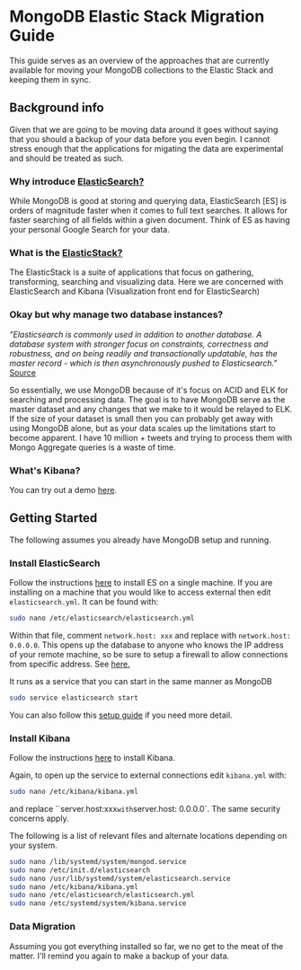 # MongoDB Elastic Stack Migration Guide

This guide serves as an overview of the approaches that are currently available for moving your MongoDB collections
to the Elastic Stack and keeping them in sync.

## Background info

Given that we are going to be moving data around it goes without saying that you should a backup of your data before you even begin.
I cannot stress enough that the applications for migating the data are experimental and should be treated as such.

### Why introduce [ElasticSearch?](https://www.elastic.co/products/elasticsearch)

While MongoDB is good at storing and querying data, ElasticSearch [ES] is orders of magnitude faster when it comes to full text searches. It allows for
faster searching of all fields within a given document. Think of ES as having your personal Google Search for your data.

### What is the [ElasticStack?](https://www.elastic.co/products)

The ElasticStack is a suite of applications that focus on gathering, transforming, searching and visualizing data. Here we are concerned with
ElasticSearch  and Kibana (Visualization front end for ElasticSearch)

### Okay but why manage two database instances?

*"Elasticsearch is commonly used in addition to another database. A database system with stronger focus on constraints, correctness and robustness,
and on being readily and transactionally updatable, has the master record - which is then asynchronously pushed to Elasticsearch."* [Source](https://www.quora.com/What-are-the-main-differences-between-ElasticSearch-and-NoSQL-DBs-like-MongoDB)

So essentially, we use MongoDB because of it's focus on ACID and ELK for searching and processing data. The goal is to have MongoDB serve
as the master dataset and any changes that we make to it would be relayed to ELK. If the size of your dataset is small then you can probably get away with
using MongoDB alone, but as your data scales up the limitations start to become apparent. I have 10 million + tweets and trying to process them with Mongo Aggregate
queries is a waste of time.

### What's Kibana?

You can try out a demo [here](demo.elastic.co/).

## Getting Started

The following assumes you already have MongoDB setup and running.

### Install ElasticSearch

Follow the instructions [here](https://www.elastic.co/guide/en/elasticsearch/reference/current/deb.html) to install ES on a single machine.
If you are installing on a machine that you would like to access external then edit `elasticsearch.yml`. It can be found with:

```bash
sudo nano /etc/elasticsearch/elasticsearch.yml
```
Within that file, comment `network.host: xxx` and replace with `network.host: 0.0.0.0`. This opens up the database to anyone who knows the IP address of your remote machine, so be sure to setup a firewall to allow connections from specific address. See [here.](https://www.digitalocean.com/community/tutorials/how-to-setup-a-firewall-with-ufw-on-an-ubuntu-and-debian-cloud-server)

It runs as a service that you can start in the same manner as MongoDB
```bash
sudo service elasticsearch start
```
You can also follow this [setup guide](https://www.digitalocean.com/community/tutorials/how-to-install-and-configure-elasticsearch-on-ubuntu-16-04) if you need more detail.

### Install Kibana
Follow the instructions [here](https://www.elastic.co/guide/en/kibana/current/deb.html) to install Kibana.

Again, to open up the service to external connections edit `kibana.yml` with:
```bash
sudo nano /etc/kibana/kibana.yml
```
and replace ``server.host:xxx` with `server.host: 0.0.0.0`. The same security concerns apply.

The following is a list of relevant files and alternate locations depending on your system.
```bash
sudo nano /lib/systemd/system/mongod.service
sudo nano /etc/init.d/elasticsearch
sudo nano /usr/lib/systemd/system/elasticsearch.service
sudo nano /etc/kibana/kibana.yml  
sudo nano /etc/elasticsearch/elasticsearch.yml
sudo nano /etc/systemd/system/kibana.service
```

### Data Migration

Assuming you got everything installed so far, we no get to the meat of the matter. I'll remind you again to make a backup of your data.
